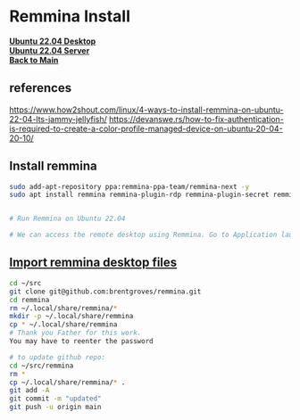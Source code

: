# Remmina Install

**[Ubuntu 22.04 Desktop](../../ubuntu22-04/desktop-install.md)**\
**[Ubuntu 22.04 Server](../../ubuntu22-04/server-install.md)**\
**[Back to Main](../../../README.md)**

## references

<https://www.how2shout.com/linux/4-ways-to-install-remmina-on-ubuntu-22-04-lts-jammy-jellyfish/>
<https://devanswe.rs/how-to-fix-authentication-is-required-to-create-a-color-profile-managed-device-on-ubuntu-20-04-20-10/>

## Install remmina

```bash
sudo add-apt-repository ppa:remmina-ppa-team/remmina-next -y
sudo apt install remmina remmina-plugin-rdp remmina-plugin-secret remmina-plugin-spice


# Run Remmina on Ubuntu 22.04

# We can access the remote desktop using Remmina. Go to Application launcher and search for it. As you see the app icon, click to run the same.
```

## **[Import remmina desktop files](https://askubuntu.com/questions/420986/copy-or-export-remmina-remote-desktop-files-to-another-ubuntu-install)**

```bash
cd ~/src
git clone git@github.com:brentgroves/remmina.git
cd remmina
rm ~/.local/share/remmina/*
mkdir -p ~/.local/share/remmina
cp * ~/.local/share/remmina  
# Thank you Father for this work.
You may have to reenter the password
```

```bash
# to update github repo:
cd ~/src/remmina
rm *
cp ~/.local/share/remmina/* .
git add -A
git commit -m "updated"
git push -u origin main
```
